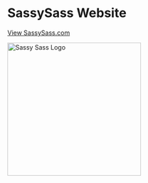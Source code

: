 # SassySass Website

[View SassySass.com](http://sassysass.com)

<img height="300" src="http://sassysass.com/sassy-sass.png" alt="Sassy Sass Logo">